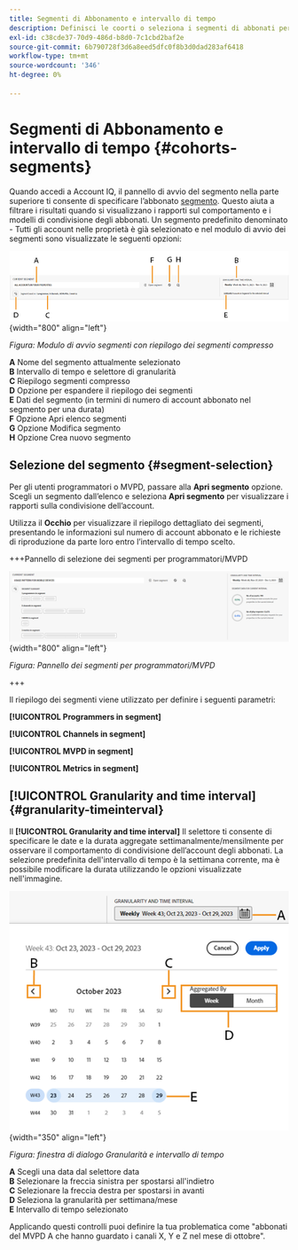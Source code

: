 ```yaml
---
title: Segmenti di Abbonamento e intervallo di tempo
description: Definisci le coorti o seleziona i segmenti di abbonati per misurare le possibilità e i pattern di condivisione dell’account da parte dei tuoi visualizzatori di canale, per utilizzare strumenti grafici e rapporti in Account IQ.
exl-id: c38cde37-70d9-486d-b8d0-7c1cbd2baf2e
source-git-commit: 6b790728f3d6a8eed5dfc0f8b3d0dad283af6418
workflow-type: tm+mt
source-wordcount: '346'
ht-degree: 0%

---
```



# Segmenti di Abbonamento e intervallo di tempo {#cohorts-segments}


Quando accedi a Account IQ, il pannello di avvio del segmento nella parte superiore ti consente di specificare l’abbonato [segmento](/help/accountiq/product-concepts.md#segment-segmet-def). Questo aiuta a filtrare i risultati quando si visualizzano i rapporti sul comportamento e i modelli di condivisione degli abbonati. Un segmento predefinito denominato - Tutti gli account nelle proprietà è già selezionato e nel modulo di avvio dei segmenti sono visualizzate le seguenti opzioni:

![](assets/new-segment-selector-collapsed.png){width="800" align="left"}

*Figura: Modulo di avvio segmenti con riepilogo dei segmenti compresso*

**A** Nome del segmento attualmente selezionato<br/>
**B** Intervallo di tempo e selettore di granularità<br/>
**C** Riepilogo segmenti compresso<br/>
**D** Opzione per espandere il riepilogo dei segmenti<br/>
**E** Dati del segmento (in termini di numero di account abbonato nel segmento per una durata)<br/>
**F** Opzione Apri elenco segmenti<br/>
**G** Opzione Modifica segmento<br/>
**H** Opzione Crea nuovo segmento<br/>

## Selezione del segmento {#segment-selection}

Per gli utenti programmatori o MVPD, passare alla **Apri segmento** opzione. Scegli un segmento dall’elenco e seleziona **Apri segmento** per visualizzare i rapporti sulla condivisione dell’account.

Utilizza il **Occhio** per visualizzare il riepilogo dettagliato dei segmenti, presentando le informazioni sul numero di account abbonato e le richieste di riproduzione da parte loro entro l’intervallo di tempo scelto.

+++Pannello di selezione dei segmenti per programmatori/MVPD

![](assets/segment-panel-programmers-mvpds.png) {width="800" align="left"}

*Figura: Pannello dei segmenti per programmatori/MVPD*

+++

Il riepilogo dei segmenti viene utilizzato per definire i seguenti parametri:

**[!UICONTROL Programmers in segment]**

**[!UICONTROL Channels in segment]**

**[!UICONTROL MVPD in segment]**

**[!UICONTROL Metrics in segment]**

<!-- The definitions of these parameters will be defined in the glossary article-->

## [!UICONTROL Granularity and time interval] {#granularity-timeinterval}

Il **[!UICONTROL Granularity and time interval]** Il selettore ti consente di specificare le date e la durata aggregate settimanalmente/mensilmente per osservare il comportamento di condivisione dell’account degli abbonati. La selezione predefinita dell&#39;intervallo di tempo è la settimana corrente, ma è possibile modificare la durata utilizzando le opzioni visualizzate nell&#39;immagine.

![[!UICONTROL Granularity and timeinterval]](assets/granularity-timeinterval-weekwise.png){width="350" align="left"}

*Figura: finestra di dialogo Granularità e intervallo di tempo*

**A** Scegli una data dal selettore data<br/>
**B** Selezionare la freccia sinistra per spostarsi all&#39;indietro<br/>
**C** Selezionare la freccia destra per spostarsi in avanti<br/>
**D** Seleziona la granularità per settimana/mese<br/>
**E** Intervallo di tempo selezionato<br/>

Applicando questi controlli puoi definire la tua problematica come &quot;abbonati del MVPD A che hanno guardato i canali X, Y e Z nel mese di ottobre&quot;.

